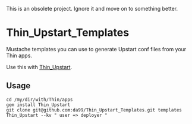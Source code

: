 This is an obsolete project.
Ignore it and move on to something
better.


Thin\_Upstart\_Templates
========================

Mustache templates you can use to generate
Upstart conf files from your Thin apps.

Use this with [Thin\_Upstart](https://github.com/da99/Thin_Upstart).

Usage
-----

    cd /my/dir/with/Thin/apps
    gem install Thin_Upstart
    git clone git@github.com:da99/Thin_Upstart_Templates.git templates
    Thin_Upstart --kv " user => deployer "
